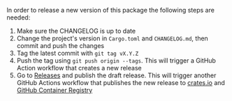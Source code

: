In order to release a new version of this package the following steps are needed:

1. Make sure the CHANGELOG is up to date
2. Change the project's version in `Cargo.toml` and `CHANGELOG.md`, then commit and push the changes
3. Tag the latest commit with `git tag vX.Y.Z`
4. Push the tag using `git push origin --tags`. This will trigger a GitHub Action workflow that creates a new release
5. Go to [Releases](https://github.com/flother/spreet/releases) and publish the draft release. This will trigger another GitHub Actions workflow that publishes the new release to [crates.io](https://crates.io/) and [GitHub Container Registry](https://docs.github.com/en/packages/working-with-a-github-packages-registry/working-with-the-container-registry)
